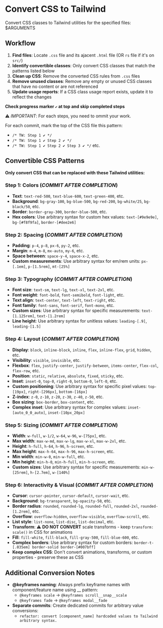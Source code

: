 # Convert CSS to Tailwind

Convert CSS classes to Tailwind utilities for the specified files: $ARGUMENTS

## Workflow

1. **Find files**: Locate `.css` file and its ajacent `.html` file (OR `rs` file if it's on `src/`)
2. **Identify convertible classes**: Only convert CSS classes that match the patterns listed below
3. **Clean up CSS**: Remove the converted CSS rules from `.css` files
4. **Remove unused classes**: Remove any empty or unused CSS classes that have no content or are not referenced
5. **Update usage reports**: If a CSS class usage report exists, update it to reflect the changes


**Check progress marker `✔️` at top and skip completed steps**

⚠️ *IMPORTANT*: For each steps, you need to ommit your work.

For each commit, mark the top of the CSS file this pattern:
- `/* TW: Step 1 ✔️ */`
- `/* TW: Step 1 ✔️ Step 2 ✔️ */`
- `/* TW: Step 1 ✔️ Step 2 ✔️ Step 3 ✔️ */` etc.


## Convertible CSS Patterns

**Only convert CSS that can be replaced with these Tailwind utilities:**

### Step 1: Colors (*COMMIT AFTER COMPLETION*)
- **Text**: `text-red-500`, `text-blue-600`, `text-green-400`, etc.
- **Background**: `bg-gray-100`, `bg-blue-500`, `bg-red-200`, `bg-white/25`, `bg-black/50`, etc.  
- **Border**: `border-gray-300`, `border-blue-500`, etc.
- **Hex colors**: Use arbitrary syntax for custom hex values: `text-[#9e9e9e]`, `bg-[#f8f9fa]`, `border-[#dee2e6]`


### Step 2: Spacing (*COMMIT AFTER COMPLETION*)
- **Padding**: `p-4`, `p-8`, `px-6`, `py-2`, etc.
- **Margin**: `m-4`, `m-8`, `mx-auto`, `my-6`, etc.
- **Space between**: `space-y-4`, `space-x-2`, etc.
- **Custom measurements**: Use arbitrary syntax for em/rem units: `px-[.1em]`, `p-[1.5rem]`, `mt-[25%]`


### Step 3: Typography (*COMMIT AFTER COMPLETION*)
- **Font size**: `text-sm`, `text-lg`, `text-xl`, `text-2xl`, etc.
- **Font weight**: `font-bold`, `font-semibold`, `font-light`, etc.
- **Text align**: `text-center`, `text-left`, `text-right`, etc.
- **Font family**: `font-sans`, `font-serif`, `font-mono`, etc.
- **Custom sizes**: Use arbitrary syntax for specific measurements: `text-[1.125rem]`, `text-[1.2rem]`
- **Line height**: Use arbitrary syntax for unitless values: `leading-[.9]`, `leading-[1.5]`


### Step 4: Layout (*COMMIT AFTER COMPLETION*)
- **Display**: `block`, `inline-block`, `inline`, `flex`, `inline-flex`, `grid`, `hidden`, etc.
- **Visibility**: `visible`, `invisible`, etc.
- **Flexbox**:  `flex`, `justify-center`, `justify-between`, `items-center`, `flex-col`, `flex-row`, etc.
- **Position**: `static`, `relative`, `absolute`, `fixed`, `sticky`, etc.
- **Inset**: `inset-0`, `top-0`, `right-0`, `bottom-0`, `left-0`, etc.
- **Custom positioning**: Use arbitrary syntax for specific pixel values: `top-[19px]`, `right-[296px]`, `bottom-[16px]`
- **Z-index**: `z-0`, `z-10`, `z-20`, `z-30`, `z-40`, `z-50`, etc.
- **Box sizing**: `box-border`, `box-content`, etc.
- **Complex inset**: Use arbitrary syntax for complex values: `inset-[auto_0_0_auto]`, `inset-[10px_20px]`


### Step 5: Sizing (*COMMIT AFTER COMPLETION*)
- **Width**: `w-full`, `w-1/2`, `w-64`, `w-96`, `w-[75px]`, etc.
- **Max width**: `max-w-md`, `max-w-lg`, `max-w-xl`, `max-w-2xl`, etc.
- **Height**: `h-full`, `h-64`, `h-96`, `h-screen`, etc.
- **Max height**: `max-h-64`, `max-h-96`, `max-h-screen`, etc.
- **Min width**: `min-w-0`, `min-w-full`, etc.
- **Min height**: `min-h-0`, `min-h-full`, `min-h-screen`, etc.
- **Custom sizes**: Use arbitrary syntax for specific measurements: `min-w-[25rem]`, `h-[2.7em]`, `w-[140%]`


### Step 6: Interactivity & Visual (*COMMIT AFTER COMPLETION*)
- **Cursor**: `cursor-pointer`, `cursor-default`, `cursor-wait`, etc.
- **Background**: `bg-transparent`, `bg-opacity-50`, etc.
- **Border radius**: `rounded`, `rounded-lg`, `rounded-full`, `rounded-2xl`, `rounded-[1.2rem]`, etc.
- **Overflow**: `overflow-hidden`, `overflow-visible`, `overflow-scroll`, etc.
- **List style**: `list-none`, `list-disc`, `list-decimal`, etc.
- **Transform**: ⚠️ **DO NOT CONVERT** scale transforms - keep `transform: scale()` in CSS for animations
- **Fill**: `fill-white`, `fill-black`, `fill-gray-500`, `fill-blue-600`, etc.
- **Complex borders**: Use arbitrary syntax for custom borders: `border-t-[.035em] border-solid border-[#007bff]`
- **Keep complex CSS**: Don't convert animations, transforms, or custom properties - preserve these as CSS



## Additional Conversion Notes

- **@keyframes naming**: Always prefix keyframe names with component/feature name using __ pattern:
  - `@keyframes scale` → `@keyframes scroll__snap__scale`
  - `@keyframes fade` → `@keyframes modal__fade`
- **Separate commits**: Create dedicated commits for arbitrary value conversions:
  - `refactor: convert [component_name] hardcoded values to Tailwind arbitrary syntax.`
